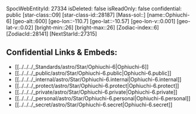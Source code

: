 ﻿---
location: [-10.57,110.7,600]
type: Star
tags:
- astro/Star

---
SpocWebEntityId: 27334
isDeleted: false
isReadOnly: false
confidential: public
[star-class::O9]
[star-class-id::28187]
[Mass-sol::]
[name::Ophiuchi-6]
[geo-alt::600]
[geo-lon::-110.7]
[geo-lat::-10.57]
[geo-lon-v::0.001]
[geo-lat-v::0.02]
[bright-min::26]
[bright-max::26]
[Zodiac-index::6]
[ZodiacId::28141]
[NextStarId::27315]



## Confidential Links & Embeds: 
- [[../../../_Standards/astro/Star/Ophiuchi-6|Ophiuchi-6]] 
- [[../../../_public/astro/Star/Ophiuchi-6.public|Ophiuchi-6.public]] 
- [[../../../_internal/astro/Star/Ophiuchi-6.internal|Ophiuchi-6.internal]] 
- [[../../../_protect/astro/Star/Ophiuchi-6.protect|Ophiuchi-6.protect]] 
- [[../../../_private/astro/Star/Ophiuchi-6.private|Ophiuchi-6.private]] 
- [[../../../_personal/astro/Star/Ophiuchi-6.personal|Ophiuchi-6.personal]] 
- [[../../../_secret/astro/Star/Ophiuchi-6.secret|Ophiuchi-6.secret]] 
